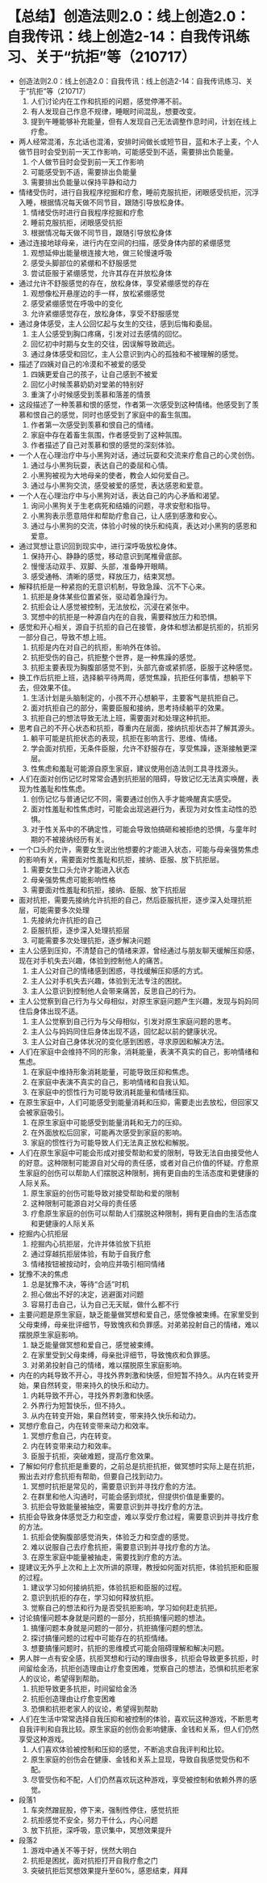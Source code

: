 # 【总结】创造法则2.0：线上创造2.0：自我传讯：线上创造2-14：自我传讯练习、关于“抗拒”等（210717）

-   创造法则2.0：线上创造2.0：自我传讯：线上创造2-14：自我传讯练习、关于“抗拒”等（210717）
    1.  人们讨论内在工作和抗拒的问题，感觉停滞不前。
    2.  有人发现自己作息不规律，睡眠时间混乱，想要改变。
    3.  提到午睡能够补充能量，但有人发现自己无法调整作息时间，计划在线上疗愈。
-   两人经常混淆，东北话也混淆，安排时间做长或短节目，蓝和木子上麦，个人做节目时会受到前一天工作影响，可能感受到不适，需要排出负能量。
    1.  个人做节目时会受到前一天工作影响
    2.  可能感受到不适，需要排出负能量
    3.  需要排出负能量以保持平静和动力
-   情绪受伤时，进行自我程序挖掘和疗愈，睡前克服抗拒，闭眼感受抗拒，沉浮入睡，根据情况每天做不同节目，跟随引导放松身体。
    1.  情绪受伤时进行自我程序挖掘和疗愈
    2.  睡前克服抗拒，闭眼感受抗拒
    3.  根据情况每天做不同节目，跟随引导放松身体
-   通过连接地球母亲，进行内在空间的扫描，感受身体内部的紧绷感觉
    1.  观想延伸出能量根连接大地，做三轮慢速呼吸
    2.  感受头脚部位的紧绷和不舒服感觉
    3.  尝试臣服于紧绷感觉，允许其存在并放松身体
-   通过允许不舒服感觉的存在，放松身体，享受紧绷感觉的存在
    1.  观想像松开悬崖边的手一样，放松紧绷感觉
    2.  感受紧绷感觉在呼吸中的变化
    3.  允许紧绷感觉存在，放松身体，享受不舒服感觉
-   通过身体感受，主人公回忆起与女生的交往，感到后悔和委屈。
    1.  主人公感受到胸口疼痛，引发对过去感情的回忆。
    2.  回忆初中时期与女生的交往，因误解导致疏远。
    3.  通过身体感受和回忆，主人公意识到内心的孤独和不被理解的感觉。
-   描述了四姨对自己的冷漠和不被爱的感受
    1.  四姨更爱自己的孩子，让自己感到不被爱
    2.  回忆小时候羡慕奶奶对堂弟的特别好
    3.  重演了小时候感受到羡慕和落差的情景
-   这段描述了一种羡慕和恨的感觉，作者第一次感受到这种情绪。他感受到了羡慕和恨自己的感觉，同时也感受到了家庭中的畜生氛围。
    1.  作者第一次感受到羡慕和恨自己的情绪。
    2.  家庭中存在着畜生氛围，作者感受到了这种氛围。
    3.  作者描述了自己对羡慕和恨的感觉的深刻体验。
-   一个人在心理治疗中与小黑狗对话，通过玩耍和交流来疗愈自己的心灵创伤。
    1.  通过与小黑狗玩耍，表达自己的委屈和心情。
    2.  小黑狗被视为大地母亲的使者，教会人如何爱自己。
    3.  通过与小黑狗交流，感受被爱的感觉，表达感恩和爱意。
-   一个人在心理治疗中与小黑狗对话，表达自己的内心矛盾和渴望。
    1.  询问小黑狗关于生老病死和结婚的问题，寻求安慰和指导。
    2.  小黑狗表示愿意陪伴和帮助疗愈自己，让人感到感激和安心。
    3.  通过与小黑狗的交流，体验小时候的快乐和纯真，表达对小黑狗的感恩和爱意。
-   通过冥想让意识回到现实中，进行深呼吸放松身体。
    1.  保持开心、静静的感觉，移动意识到尾椎骨底部。
    2.  慢慢活动双手、双脚、头部，准备睁开眼睛。
    3.  感受通畅、清晰的感觉，释放压力，结束冥想。
-   解释抗拒是一种紧抱的无意识机制，导致急躁、沉不下心来。
    1.  抗拒是身体某些位置紧张，驱动着急躁行为。
    2.  抗拒会让人感觉被控制，无法放松，沉浸在紧张中。
    3.  冥想中的抗拒是一种源自内在的自我，需要释放压力和恐惧。
-   感觉和开心相关，源自于抗拒的自己在接管，身体和想法都是抗拒的，抗拒另一部分自己，导致不想上班。
    1.  抗拒是内在对自己的抗拒，影响外在体验。
    2.  抗拒受伤的自己，抗拒整个世界，是一种焦躁的感觉。
    3.  抗拒主要表现为胸腹部感觉不到，头部亢奋或紧抓感，臣服于这种感觉。
-   换工作后抗拒上班，选择躺平待两周，感觉焦躁，抗拒任何事情，想躺平下去，但效果不佳。
    1.  生活计划是头脑制定的，小孩不开心想躺平，主要客气是抗拒自己。
    2.  面对抗拒自己的部分，需要臣服和接纳，思考持续躺平的效果。
    3.  抗拒自己的想法导致无法上班，需要面对和处理这种抗拒。
-   思考自己的不开心状态和抗拒，尊重内在层面，接纳抗拒状态并了解其源头。
    1.  躺平可能是抗拒状态的表现，抗拒在影响言行、思维、情绪。
    2.  学会面对抗拒，无条件臣服，允许不舒服存在，享受焦躁，逐渐接触更深层。
    3.  性焦虑和羞耻可能源自原生家庭，建议使用创造法则工具寻找源头。
-   人们在面对创伤记忆时常常会遇到抗拒层的阻碍，导致记忆无法真实唤醒，表现为性羞耻和性焦虑。
    1.  创伤记忆与普通记忆不同，需要通过创伤入手才能唤醒真实感受。
    2.  面对性羞耻和性焦虑时，可能会出现逃避行为，表现为对女性主动性的恐惧。
    3.  对于性关系中的不确定性，可能会导致怕搞砸和被拒绝的恐惧，与童年时期的不被接纳经历有关。
-   一个口头的允许，需要女生说出他想要的才能进入状态，可能与母亲强势焦虑的影响有关，需要面对性羞耻和抗拒，接纳、臣服、放下抗拒层。
    1.  需要女生口头允许才能进入状态
    2.  母亲强势焦虑可能影响性格
    3.  需要面对性羞耻和抗拒，接纳、臣服、放下抗拒层
-   面对抗拒，需要先接纳允许抗拒的自己，然后臣服抗拒，逐步深入处理抗拒层，可能需要多次处理
    1.  先接纳允许抗拒的自己
    2.  臣服抗拒，逐步深入处理抗拒层
    3.  可能需要多次处理抗拒，逐步解决问题
-   主人公感到压抑，不清楚自己的情绪来源，曾经通过与朋友聊天缓解压抑感，现在对手机失去兴趣，体验到控制他人的痛苦。
    1.  主人公对自己的情绪感到困惑，寻找缓解压抑感的方式。
    2.  主人公对手机失去兴趣，体验到无法专注的困扰。
    3.  主人公意识到控制他人会带来痛苦，反思自己的行为。
-   主人公觉察到自己行为与父母相似，对原生家庭问题产生兴趣，发现与妈妈同住后身体出现不适。
    1.  主人公觉察到自己行为与父母相似，引发对原生家庭问题的思考。
    2.  主人公与妈妈同住后身体出现不适，回忆起以前的健康状况。
    3.  主人公对自己身体状况的变化感到困惑，寻求原因和解决方法。
-   人们在家庭中会维持不同的形象，消耗能量，表演不真实的自己，影响情绪和焦虑。
    1.  在家庭中维持形象消耗能量，可能导致压抑和焦虑。
    2.  在家庭中表演不真实的自己，影响情绪和自我认知。
    3.  在家庭中的惯性行为可能导致消耗能量和情绪压抑。
-   在原生家庭中，人们可能感受到能量消耗和压抑，需要走出去放松，但回家又会被家庭吸引。
    1.  在原生家庭中可能感受到能量消耗和无力的压抑。
    2.  在外面放松后回家，可能再次感受到家庭的影响。
    3.  家庭的惯性行为可能导致人们无法真正放松和解脱。
-   人们在原生家庭中可能会形成对接受帮助和爱的限制，导致无法自由接受他人的好意。这种限制可能源自对父母的责任感，或者对自己价值的怀疑。疗愈原生家庭的创伤可以帮助人们摆脱这种限制，拥有更自由的生活态度和更健康的人际关系。
    1.  原生家庭的创伤可能导致对接受帮助和爱的限制
    2.  这种限制可能源自对父母的责任感
    3.  疗愈原生家庭的创伤可以帮助人们摆脱这种限制，拥有更自由的生活态度和更健康的人际关系
-   挖掘内心抗拒层
    1.  挖掘内心抗拒层，允许并体验放下抗拒
    2.  通过穿越抗拒层体验，有助于自我疗愈
    3.  情绪按钮被按动时，会响应并吸引相同情绪
-   犹豫不决的焦虑
    1.  总是犹豫不决，等待“合适”时机
    2.  担心做出不好的决定，逃避面对问题
    3.  容易打击自己，认为自己无天赋，做什么都不行
-   主要问题是原生家庭，缺乏能量做冥想和爱自己，感觉像被束缚。在家里受到父母束缚，母亲批评细节，导致愧疚和负罪感。对弟弟投射自己的情绪，难以摆脱原生家庭影响。
    1.  缺乏能量做冥想和爱自己，感觉被束缚。
    2.  在家里受到父母束缚，母亲批评细节，导致愧疚和负罪感。
    3.  对弟弟投射自己的情绪，难以摆脱原生家庭影响。
-   内在的内耗导致不开心，寻找外界刺激和快感，但短暂不持久。从内在转变开始，果自然转变，带来持久的快乐和动力。
    1.  内耗导致不开心，寻找外界刺激和快感。
    2.  外界行为短暂快乐，但不持久。
    3.  从内在转变开始，果自然转变，带来持久快乐和动力。
-   冥想疗愈自己，内在转变带来动力和效率。
    1.  冥想疗愈自己，内在转变。
    2.  内在转变带来动力和效率。
    3.  臣服于抗拒，突破难题，提高疗愈效果。
-   了解如何疗愈抗拒是重要的，之前总是抗拒抗拒，做冥想时实际上是在抗拒，搬出去对疗愈抗拒有帮助，但要自己找到动力。
    1.  冥想时抗拒是常见的，需要意识到并寻找疗愈的方法。
    2.  在群里和他人沟通时，可能会感到烦扰，但提供价值是重要的。
    3.  抗拒会导致能量被抽空，需要意识到并寻找疗愈的方法。
-   抗拒会导致身体感觉乏力和空虚，难以享受疗愈过程，需要意识到并寻找疗愈的方法。
    1.  抗拒会使胸腹部感觉消失，体验乏力和空虚的感觉。
    2.  难以说服自己去疗愈抗拒，需要意识到并寻找疗愈的方法。
    3.  在原生家庭中能量被抽走，需要找到疗愈的方法。
-   提建议无外乎上次和上上次所讲的原理，教授如何面对抗拒，体验抗拒和臣服的过程。
    1.  建议学习如何接纳抗拒，体验抗拒和臣服的过程。
    2.  意识到抗拒的存在，学习如何释放抗拒。
    3.  觉察自己的想法和行为是否受抗拒影响，学习如何赶走抗拒。
-   讨论搞懂问题本身就是问题的一部分，抗拒搞懂问题的想法。
    1.  搞懂问题本身就是问题的一部分，抗拒搞懂问题的想法。
    2.  探讨搞懂问题的过程中可能存在的抗拒情绪。
    3.  想要搞懂问题时，抗拒的思维模式可能会阻碍理解和解决问题。
-   男人胖一点有安全感，抗拒冥想和行动的理由很多，抗拒会导致更多抗拒，时间留给金汤，抗拒创造理由让疗愈变困难，觉察自己的想法，恐惧和抗拒老家人的议论，希望得到帮助。
    1.  抗拒导致更多抗拒，时间留给金汤
    2.  抗拒创造理由让疗愈变困难
    3.  恐惧和抗拒老家人的议论，希望得到帮助
-   人们在生活中常常选择自我压抑和被控制的体验，喜欢玩这种游戏，不断思考自我评判和自我比较。原生家庭的创伤会影响健康、金钱和关系，但人们仍然享受这种游戏。
    1.  人们喜欢体验被控制和压抑的感觉，不断追求自我评判和比较。
    2.  原生家庭的创伤会在健康、金钱和关系上显现，导致自我感觉受伤和不配。
    3.  尽管受伤和不配，人们仍然喜欢玩这种游戏，享受被控制和依赖外界的感觉。
-   段落1
    1.  车突然蹭屁股，停下来，强制性停住，感觉抗拒
    2.  抗拒感觉不安全，努力干什么，内心问题
    3.  放下抗拒，深呼吸，意识集中，冥想效果提升
-   段落2
    1.  游戏中通关不等于好，恍然大明白
    2.  抗拒是困扰，面对抗拒打开自我疗愈之门
    3.  突破抗拒后冥想效果提升至60%，感恩结束，拜拜